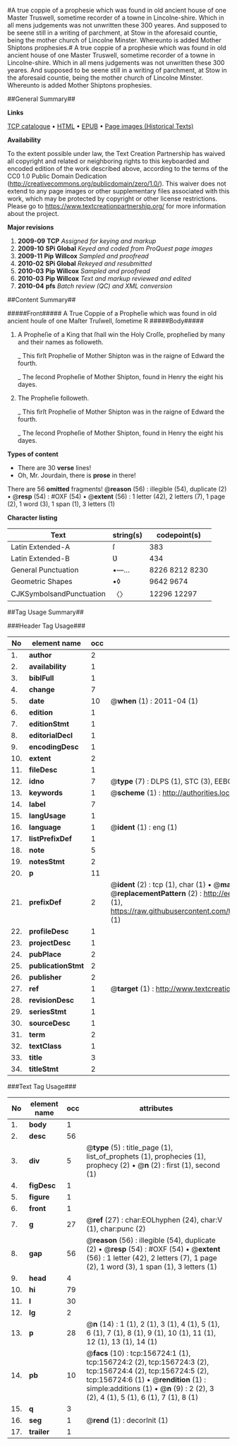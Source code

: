 #A true coppie of a prophesie which was found in old ancient house of one Master Truswell, sometime recorder of a towne in Lincolne-shire. Which in all mens judgements was not unwritten these 300 yeares. And supposed to be seene still in a writing of parchment, at Stow in the aforesaid countie, being the mother church of Lincolne Minster. Whereunto is added Mother Shiptons prophesies.#
A true coppie of a prophesie which was found in old ancient house of one Master Truswell, sometime recorder of a towne in Lincolne-shire. Which in all mens judgements was not unwritten these 300 yeares. And supposed to be seene still in a writing of parchment, at Stow in the aforesaid countie, being the mother church of Lincolne Minster. Whereunto is added Mother Shiptons prophesies.

##General Summary##

**Links**

[TCP catalogue](http://www.ota.ox.ac.uk/tcp/)  • 
[HTML](http://tei.it.ox.ac.uk/tcp/Texts-HTML/free/A95/A95010.html)  • 
[EPUB](http://tei.it.ox.ac.uk/tcp/Texts-EPUB/free/A95/A95010.epub) • 
[Page images (Historical Texts)](https://historicaltexts.jisc.ac.uk/eebo-99872218e)

**Availability**

To the extent possible under law, the Text Creation Partnership has waived all copyright and related or neighboring rights to this keyboarded and encoded edition of the work described above, according to the terms of the CC0 1.0 Public Domain Dedication (http://creativecommons.org/publicdomain/zero/1.0/). This waiver does not extend to any page images or other supplementary files associated with this work, which may be protected by copyright or other license restrictions. Please go to https://www.textcreationpartnership.org/ for more information about the project.

**Major revisions**

1. __2009-09__ __TCP__ *Assigned for keying and markup*
1. __2009-10__ __SPi Global__ *Keyed and coded from ProQuest page images*
1. __2009-11__ __Pip Willcox__ *Sampled and proofread*
1. __2010-02__ __SPi Global__ *Rekeyed and resubmitted*
1. __2010-03__ __Pip Willcox__ *Sampled and proofread*
1. __2010-03__ __Pip Willcox__ *Text and markup reviewed and edited*
1. __2010-04__ __pfs__ *Batch review (QC) and XML conversion*

##Content Summary##

#####Front#####
A True Coppie of a Propheſie which was found in old ancient houſe of one Maſter Truſwell, ſometime R
#####Body#####

1. A Propheſie of a King that ſhall win the Holy Croſſe, propheſied by many and their names as followeth.

    _ This firſt Propheſie of Mother Shipton was in the raigne of Edward the fourth.

    _ The ſecond Propheſie of Mother Shipton, found in Henry the eight his dayes.

1. The Propheſie followeth.

    _ This firſt Propheſie of Mother Shipton was in the raigne of Edward the fourth.

    _ The ſecond Propheſie of Mother Shipton, found in Henry the eight his dayes.

**Types of content**

  * There are 30 **verse** lines!
  * Oh, Mr. Jourdain, there is **prose** in there!

There are 56 **omitted** fragments! 
 @__reason__ (56) : illegible (54), duplicate (2)  •  @__resp__ (54) : #OXF (54)  •  @__extent__ (56) : 1 letter (42), 2 letters (7), 1 page (2), 1 word (3), 1 span (1), 3 letters (1)

**Character listing**


|Text|string(s)|codepoint(s)|
|---|---|---|
|Latin Extended-A|ſ|383|
|Latin Extended-B|Ʋ|434|
|General Punctuation|•—…|8226 8212 8230|
|Geometric Shapes|▪◊|9642 9674|
|CJKSymbolsandPunctuation|〈〉|12296 12297|

##Tag Usage Summary##

###Header Tag Usage###

|No|element name|occ|attributes|
|---|---|---|---|
|1.|__author__|2||
|2.|__availability__|1||
|3.|__biblFull__|1||
|4.|__change__|7||
|5.|__date__|10| @__when__ (1) : 2011-04 (1)|
|6.|__edition__|1||
|7.|__editionStmt__|1||
|8.|__editorialDecl__|1||
|9.|__encodingDesc__|1||
|10.|__extent__|2||
|11.|__fileDesc__|1||
|12.|__idno__|7| @__type__ (7) : DLPS (1), STC (3), EEBO-CITATION (1), PROQUEST (1), VID (1)|
|13.|__keywords__|1| @__scheme__ (1) : http://authorities.loc.gov/ (1)|
|14.|__label__|7||
|15.|__langUsage__|1||
|16.|__language__|1| @__ident__ (1) : eng (1)|
|17.|__listPrefixDef__|1||
|18.|__note__|5||
|19.|__notesStmt__|2||
|20.|__p__|11||
|21.|__prefixDef__|2| @__ident__ (2) : tcp (1), char (1)  •  @__matchPattern__ (2) : ([0-9\-]+):([0-9IVX]+) (1), (.+) (1)  •  @__replacementPattern__ (2) : http://eebo.chadwyck.com/downloadtiff?vid=$1&page=$2 (1), https://raw.githubusercontent.com/textcreationpartnership/Texts/master/tcpchars.xml#$1 (1)|
|22.|__profileDesc__|1||
|23.|__projectDesc__|1||
|24.|__pubPlace__|2||
|25.|__publicationStmt__|2||
|26.|__publisher__|2||
|27.|__ref__|1| @__target__ (1) : http://www.textcreationpartnership.org/docs/. (1)|
|28.|__revisionDesc__|1||
|29.|__seriesStmt__|1||
|30.|__sourceDesc__|1||
|31.|__term__|2||
|32.|__textClass__|1||
|33.|__title__|3||
|34.|__titleStmt__|2||


###Text Tag Usage###

|No|element name|occ|attributes|
|---|---|---|---|
|1.|__body__|1||
|2.|__desc__|56||
|3.|__div__|5| @__type__ (5) : title_page (1), list_of_prophets (1), prophecies (1), prophecy (2)  •  @__n__ (2) : first (1), second (1)|
|4.|__figDesc__|1||
|5.|__figure__|1||
|6.|__front__|1||
|7.|__g__|27| @__ref__ (27) : char:EOLhyphen (24), char:V (1), char:punc (2)|
|8.|__gap__|56| @__reason__ (56) : illegible (54), duplicate (2)  •  @__resp__ (54) : #OXF (54)  •  @__extent__ (56) : 1 letter (42), 2 letters (7), 1 page (2), 1 word (3), 1 span (1), 3 letters (1)|
|9.|__head__|4||
|10.|__hi__|79||
|11.|__l__|30||
|12.|__lg__|2||
|13.|__p__|28| @__n__ (14) : 1 (1), 2 (1), 3 (1), 4 (1), 5 (1), 6 (1), 7 (1), 8 (1), 9 (1), 10 (1), 11 (1), 12 (1), 13 (1), 14 (1)|
|14.|__pb__|10| @__facs__ (10) : tcp:156724:1 (1), tcp:156724:2 (2), tcp:156724:3 (2), tcp:156724:4 (2), tcp:156724:5 (2), tcp:156724:6 (1)  •  @__rendition__ (1) : simple:additions (1)  •  @__n__ (9) : 2 (2), 3 (2), 4 (1), 5 (1), 6 (1), 7 (1), 8 (1)|
|15.|__q__|3||
|16.|__seg__|1| @__rend__ (1) : decorInit (1)|
|17.|__trailer__|1||
